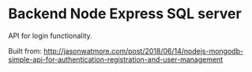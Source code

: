 # Backend Node Express SQL server

API for login functionality.

Built from: http://jasonwatmore.com/post/2018/06/14/nodejs-mongodb-simple-api-for-authentication-registration-and-user-management
